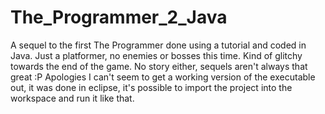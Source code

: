 # The_Programmer_2_Java
A sequel to the first The Programmer done using a tutorial and coded in Java. Just a platformer, no enemies or bosses this time. Kind of glitchy towards the end of the game. No story either, sequels aren't always that great :P
Apologies I can't seem to get a working version of the executable out, it was done in eclipse, it's possible to import the project into the workspace and run it like that.
